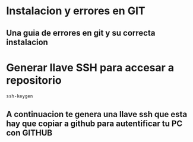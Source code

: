 Instalacion y errores en GIT
============================


 Una guia de errores en git y su correcta instalacion
 ----------------------------------------------------



Generar llave SSH para accesar a repositorio
============================================

 `ssh-keygen `

 A continuacion te genera una llave ssh que esta hay que copiar a github para autentificar tu PC con GITHUB 
 ----------------------------------------------------------------------------------------------------------
